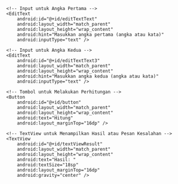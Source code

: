 <?xml version="1.0" encoding="utf-8"?>
<LinearLayout xmlns:android="http://schemas.android.com/apk/res/android"
    android:layout_width="match_parent"
    android:layout_height="match_parent"
    android:orientation="vertical"
    android:padding="16dp"
    android:gravity="center">

    <!-- Input untuk Angka Pertama -->
    <EditText
        android:id="@+id/editTextText"
        android:layout_width="match_parent"
        android:layout_height="wrap_content"
        android:hint="Masukkan angka pertama (angka atau kata)"
        android:inputType="text" />

    <!-- Input untuk Angka Kedua -->
    <EditText
        android:id="@+id/editTextText3"
        android:layout_width="match_parent"
        android:layout_height="wrap_content"
        android:hint="Masukkan angka kedua (angka atau kata)"
        android:inputType="text" />

    <!-- Tombol untuk Melakukan Perhitungan -->
    <Button
        android:id="@+id/button"
        android:layout_width="match_parent"
        android:layout_height="wrap_content"
        android:text="Hitung"
        android:layout_marginTop="16dp" />

    <!-- TextView untuk Menampilkan Hasil atau Pesan Kesalahan -->
    <TextView
        android:id="@+id/textViewResult"
        android:layout_width="match_parent"
        android:layout_height="wrap_content"
        android:text="Hasil: "
        android:textSize="18sp"
        android:layout_marginTop="16dp"
        android:gravity="center" />

</LinearLayout>
